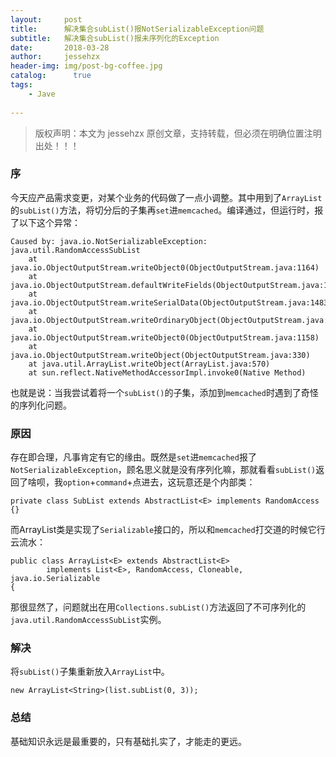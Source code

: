 ```yaml
---
layout:     post
title:      解决集合subList()报NotSerializableException问题
subtitle:   解决集合subList()报未序列化的Exception
date:       2018-03-28             
author:     jessehzx                
header-img: img/post-bg-coffee.jpg
catalog: 	  true
tags:
    - Jave
        
---
```


>版权声明：本文为 jessehzx 原创文章，支持转载，但必须在明确位置注明出处！！！


### 序

今天应产品需求变更，对某个业务的代码做了一点小调整。其中用到了`ArrayList`的`subList()`方法，将切分后的子集再`set`进`memcached`。编译通过，但运行时，报了以下这个异常：

```
Caused by: java.io.NotSerializableException: java.util.RandomAccessSubList	at java.io.ObjectOutputStream.writeObject0(ObjectOutputStream.java:1164)	at java.io.ObjectOutputStream.defaultWriteFields(ObjectOutputStream.java:1518)	at java.io.ObjectOutputStream.writeSerialData(ObjectOutputStream.java:1483)	at java.io.ObjectOutputStream.writeOrdinaryObject(ObjectOutputStream.java:1400)	at java.io.ObjectOutputStream.writeObject0(ObjectOutputStream.java:1158)	at java.io.ObjectOutputStream.writeObject(ObjectOutputStream.java:330)	at java.util.ArrayList.writeObject(ArrayList.java:570)	at sun.reflect.NativeMethodAccessorImpl.invoke0(Native Method)
```
也就是说：当我尝试着将一个`subList()`的子集，添加到`memcached`时遇到了奇怪的序列化问题。

### 原因
存在即合理，凡事肯定有它的缘由。既然是`set`进`memcached`报了`NotSerializableException`，顾名思义就是没有序列化嘛，那就看看`subList()`返回了啥呗，我`option`+`command`+点进去，这玩意还是个内部类：

```
private class SubList extends AbstractList<E> implements RandomAccess {}
```
而ArrayList类是实现了`Serializable`接口的，所以和`memcached`打交道的时候它行云流水：

```
public class ArrayList<E> extends AbstractList<E>
        implements List<E>, RandomAccess, Cloneable, java.io.Serializable
{
```

那很显然了，问题就出在用`Collections.subList()`方法返回了不可序列化的`java.util.RandomAccessSubList`实例。

### 解决

将`subList()`子集重新放入`ArrayList`中。

```
new ArrayList<String>(list.subList(0, 3));
```

### 总结
基础知识永远是最重要的，只有基础扎实了，才能走的更远。

